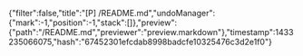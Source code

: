 {"filter":false,"title":"[P] /README.md","undoManager":{"mark":-1,"position":-1,"stack":[]},"preview":{"path":"/README.md","previewer":"preview.markdown"},"timestamp":1433235066075,"hash":"67452301efcdab8998badcfe10325476c3d2e1f0"}